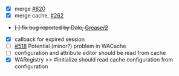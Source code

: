 - [x] merge [#820](https://github.com/SeasideSt/Seaside/issues/820)
- [x] merge cache, [#262](https://github.com/SeasideSt/Seaside/issues/262)
- ~~[ ] fix bug reported by Dale, [Grease/2](https://github.com/SeasideSt/Grease/issues/2)~~
- [x] callback for expired session
- [ ] [#518](https://github.com/SeasideSt/Seaside/issues/518) Potential (minor?) problem in WACache
- [ ] configuration and attribute editor should be read from cache
- [x] WARegistry >> #initialize should read cache configuration from configuration
